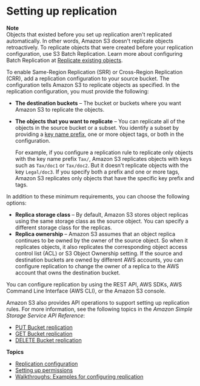 # Setting up replication<a name="replication-how-setup"></a>

**Note**  
Objects that existed before you set up replication aren't replicated automatically\. In other words, Amazon S3 doesn't replicate objects retroactively\. To replicate objects that were created before your replication configuration, use S3 Batch Replication\. Learn more about configuring Batch Replication at [Replicate existing objects](s3-batch-replication-batch.md)\.

To enable Same\-Region Replication \(SRR\) or Cross\-Region Replication \(CRR\), add a replication configuration to your source bucket\. The configuration tells Amazon S3 to replicate objects as specified\. In the replication configuration, you must provide the following:
+ **The destination buckets** – The bucket or buckets where you want Amazon S3 to replicate the objects\.
+ **The objects that you want to replicate** – You can replicate all of the objects in the source bucket or a subset\. You identify a subset by providing a [key name prefix](https://docs.aws.amazon.com/general/latest/gr/glos-chap.html#keyprefix), one or more object tags, or both in the configuration\.

   For example, if you configure a replication rule to replicate only objects with the key name prefix `Tax/`, Amazon S3 replicates objects with keys such as `Tax/doc1` or `Tax/doc2`\. But it doesn't replicate objects with the key `Legal/doc3`\. If you specify both a prefix and one or more tags, Amazon S3 replicates only objects that have the specific key prefix and tags\.

In addition to these minimum requirements, you can choose the following options: 
+ **Replica storage class** – By default, Amazon S3 stores object replicas using the same storage class as the source object\. You can specify a different storage class for the replicas\.
+ **Replica ownership** – Amazon S3 assumes that an object replica continues to be owned by the owner of the source object\. So when it replicates objects, it also replicates the corresponding object access control list \(ACL\) or S3 Object Ownership setting\. If the source and destination buckets are owned by different AWS accounts, you can configure replication to change the owner of a replica to the AWS account that owns the destination bucket\.

You can configure replication by using the REST API, AWS SDKs, AWS Command Line Interface \(AWS CLI\), or the Amazon S3 console\. 

 Amazon S3 also provides API operations to support setting up replication rules\. For more information, see the following topics in the *Amazon Simple Storage Service API Reference*:
+  [PUT Bucket replication](https://docs.aws.amazon.com/AmazonS3/latest/API/RESTBucketPUTreplication.html) 
+  [GET Bucket replication](https://docs.aws.amazon.com/AmazonS3/latest/API/RESTBucketGETreplication.html) 
+  [DELETE Bucket replication](https://docs.aws.amazon.com/AmazonS3/latest/API/RESTBucketDELETEreplication.html) 

**Topics**
+ [Replication configuration](replication-add-config.md)
+ [Setting up permissions](setting-repl-config-perm-overview.md)
+ [Walkthroughs: Examples for configuring replication](replication-example-walkthroughs.md)